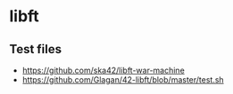 # libft

## Test files
 - https://github.com/ska42/libft-war-machine
 - https://github.com/Glagan/42-libft/blob/master/test.sh
